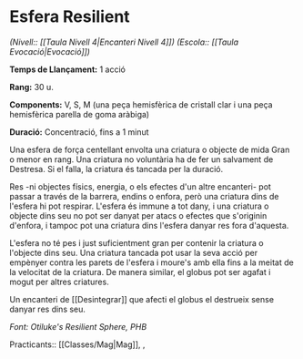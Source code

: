 # Esfera Resilient

*(Nivell:: [[Taula Nivell 4|Encanteri Nivell 4]]) (Escola:: [[Taula Evocació|Evocació]])*

**Temps de Llançament:** 1 acció

**Rang:** 30 u.

**Components:** V, S, M (una peça hemisfèrica de cristall clar i una peça hemisfèrica parella de goma aràbiga)

**Duració:** Concentració, fins a 1 minut

Una esfera de força centellant envolta una criatura o objecte de mida Gran o menor en rang. Una criatura no voluntària ha de fer un salvament de Destresa. Si el falla, la criatura és tancada per la duració.

Res -ni objectes físics, energia, o els efectes d'un altre encanteri- pot passar a través de la barrera, endins o enfora, però una criatura dins de l'esfera hi pot respirar. L'esfera és immune a tot dany, i una criatura o objecte dins seu no pot ser danyat per atacs o efectes que s'originin d'enfora, i tampoc pot una criatura dins l'esfera danyar res fora d'aquesta.

L'esfera no té pes i just suficientment gran per contenir la criatura o l'objecte dins seu. Una criatura tancada pot usar la seva acció per empènyer contra les parets de l'esfera i moure's amb ella fins a la meitat de la velocitat de la criatura. De manera similar, el globus pot ser agafat i mogut per altres criatures.

Un encanteri de [[Desintegrar]] que afecti el globus el destrueix sense danyar res dins seu.


*Font: Otiluke's Resilient Sphere, PHB*



Practicants:: [[Classes/Mag|Mag]], ,